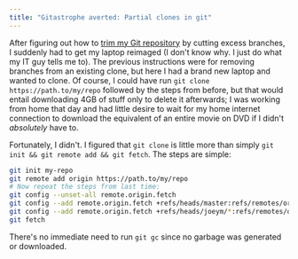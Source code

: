 ```yaml
---
title: "Gitastrophe averted: Partial clones in git"
---
```

After figuring out how to [trim my Git repository](git-large-objects) by
cutting excess branches, I suddenly had to get my laptop reimaged (I don't know
why. I just do what my IT guy tells me to). The previous instructions were for
removing branches from an existing clone, but here I had a brand new laptop and
wanted to clone. Of course, I could have run `git clone
https://path.to/my/repo` followed by the steps from before, but that would
entail downloading 4GB of stuff only to delete it afterwards; I was working
from home that day and had little desire to wait for my home internet
connection to download the equivalent of an entire movie on DVD if I didn't
*absolutely* have to.

Fortunately, I didn't. I figured that `git clone` is little more than simply
`git init && git remote add && git fetch`. The steps are simple:

```sh
git init my-repo
git remote add origin https://path.to/my/repo
# Now repeat the steps from last time:
git config --unset-all remote.origin.fetch
git config --add remote.origin.fetch +refs/heads/master:refs/remotes/origin/master
git config --add remote.origin.fetch +refs/heads/joeym/*:refs/remotes/origin/joeym/*
git fetch
```

There's no immediate need to run `git gc` since no garbage was generated or
downloaded.
